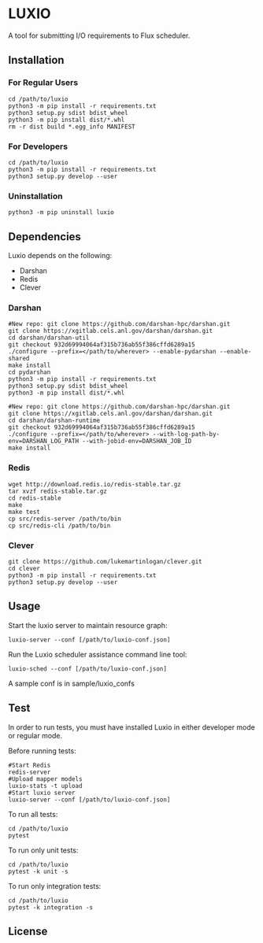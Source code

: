 # LUXIO

A tool for submitting I/O requirements to Flux scheduler.

## Installation

### For Regular Users
```{bash}
cd /path/to/luxio  
python3 -m pip install -r requirements.txt  
python3 setup.py sdist bdist_wheel  
python3 -m pip install dist/*.whl  
rm -r dist build *.egg_info MANIFEST  
```

### For Developers

```{bash}
cd /path/to/luxio  
python3 -m pip install -r requirements.txt  
python3 setup.py develop --user
```

### Uninstallation

```{bash}
python3 -m pip uninstall luxio
```

## Dependencies

Luxio depends on the following:
* Darshan
* Redis
* Clever

### Darshan

```{bash}
#New repo: git clone https://github.com/darshan-hpc/darshan.git
git clone https://xgitlab.cels.anl.gov/darshan/darshan.git
cd darshan/darshan-util
git checkout 932d69994064af315b736ab55f386cffd6289a15
./configure --prefix=</path/to/wherever> --enable-pydarshan --enable-shared  
make install
cd pydarshan
python3 -m pip install -r requirements.txt
python3 setup.py sdist bdist_wheel  
python3 -m pip install dist/*.whl  
```

```{bash}
#New repo: git clone https://github.com/darshan-hpc/darshan.git
git clone https://xgitlab.cels.anl.gov/darshan/darshan.git
cd darshan/darshan-runtime
git checkout 932d69994064af315b736ab55f386cffd6289a15
./configure --prefix=</path/to/wherever> --with-log-path-by-env=DARSHAN_LOG_PATH --with-jobid-env=DARSHAN_JOB_ID
make install
```

### Redis
```{bash}
wget http://download.redis.io/redis-stable.tar.gz
tar xvzf redis-stable.tar.gz
cd redis-stable
make
make test
cp src/redis-server /path/to/bin
cp src/redis-cli /path/to/bin
```

### Clever

```{bash}
git clone https://github.com/lukemartinlogan/clever.git
cd clever
python3 -m pip install -r requirements.txt  
python3 setup.py develop --user
```

## Usage

Start the luxio server to maintain resource graph:
```{bash}
luxio-server --conf [/path/to/luxio-conf.json]
```

Run the Luxio scheduler assistance command line tool:
```{bash}
luxio-sched --conf [/path/to/luxio-conf.json]
```

A sample conf is in sample/luxio_confs

## Test

In order to run tests, you must have installed Luxio in either developer mode or regular mode.

Before running tests:
```{bash}
#Start Redis
redis-server
#Upload mapper models
luxio-stats -t upload
#Start luxio server
luxio-server --conf [/path/to/luxio-conf.json]
```

To run all tests:
```{bash}
cd /path/to/luxio
pytest
```

To run only unit tests:
```{bash}
cd /path/to/luxio
pytest -k unit -s
```

To run only integration tests:
```{bash}
cd /path/to/luxio
pytest -k integration -s
```

## License
